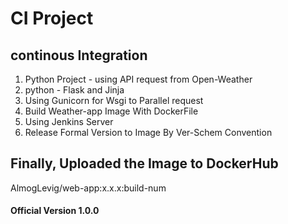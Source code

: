 # CI Project
## continous Integration
 1) Python Project - using API request from Open-Weather 
 2) python - Flask and Jinja  
 3) Using Gunicorn for Wsgi to Parallel request
 4) Build Weather-app Image With DockerFile
 5) Using Jenkins Server
 6) Release Formal Version to Image By Ver-Schem Convention

## Finally, Uploaded the Image to DockerHub
AlmogLevig/web-app:x.x.x:build-num

#### Official Version 1.0.0